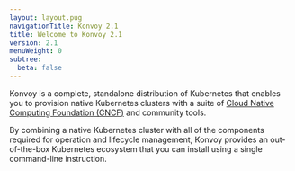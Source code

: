 ```yaml
---
layout: layout.pug
navigationTitle: Konvoy 2.1
title: Welcome to Konvoy 2.1
version: 2.1
menuWeight: 0
subtree:
  beta: false
---
```


Konvoy is a complete, standalone distribution of Kubernetes that enables you to provision native Kubernetes clusters with a suite of [Cloud Native Computing Foundation (CNCF)](https://www.cncf.io) and community tools.

By combining a native Kubernetes cluster with all of the components required for operation and lifecycle management, Konvoy provides an out-of-the-box Kubernetes ecosystem that you can install using a single command-line instruction.
